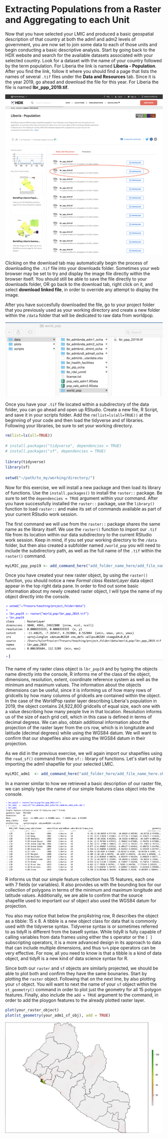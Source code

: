 # Extracting Populations from a Raster and Aggregating to each Unit

Now that you have selected your LMIC and produced a basic geospatial description of that country at both the adm1 and adm2 levels of government, you are now set to join some data to each of those units and begin conducting a basic descriptive analysis.  Start by going back to the HDX website and search for the available datasets associated with your selected country.  Look for a dataset with the name of your country followed by the term population.  For Liberia the link is named **Liberia - Population**.  After you find the link, follow it where you should find a page that lists the names of several `.tif` files under the **Data and Resources** tab.  Since it is the year 2019, go ahead and download the file for this year.  For Liberia the file is named **lbr\_ppp\_2019.tif**.  

![Liberia&apos;s World Pop data as found on HDX  ](../.gitbook/assets/screen-shot-2019-09-15-at-1.23.26-pm.png)

Clicking on the download tab may automatically begin the process of downloading the `.tif` file into your downloads folder.  Sometimes your web browser may be set to try and display the image file directly within the browser itself.  You should still be able to save the file directly to your downloads folder, OR go back to the download tab, right click on it, and select **download linked file**, in order to override any attempt to display the image.

After you have succesfully downloaded the file, go to your project folder that you previously used as your working directory and create a new folder within the `/data` folder that will be dedicated to raw data from worldpop.

![Structure within the Data Folder](../.gitbook/assets/screen-shot-2019-09-15-at-3.17.40-pm.png)

Once you have your `.tif` file located within a subdirectory of the data folder, you can go ahead and open up RStudio.  Create a new file, R Script, and save it in your scripts folder.  Add the `rm(list=ls(all=TRUE))` at the beginning of your code and then load the tidyverse and sf libraries.  Following your libraries, be sure to set your working directory.

```r
rm(list=ls(all=TRUE))

# install.packages("tidyverse", dependencies = TRUE)
# install.packages("sf", dependencies = TRUE)

library(tidyverse)
library(sf)

setwd("~/path/to_my/working/directory/")
```

Now for this exercise, we will install a new package and then load its library of functions.  Use the `install.packages()` to install the `raster::` package.  Be sure to set the `dependencies = TRUE` argument within your command.  After you have successfully installed the `raster::` package, use the `library()` function to load `raster::` and make its set of commands available as part of your current RStudio work session.

The first command we will use from the `raster::` package shares the same name as the library itself.  We use the `raster()` function to import our `.tif` file from its location within our data subdirectory to the current RStudio work session.  Keep in mind, if you set your working directory to the `/data` folder, but then also created a subfolder named `/world_pop` you will need to include the subdirectory path, as well as the full name of the `.tif` within the `raster()` command.

```r
myLMIC_ppp_pop19 <- add_command_here("add_folder_name_here/add_file_name_here.tif")
```

Once you have created your new raster object, by using the `raster()` function, you should notice a new _Formal class RasterLayer_ data object appear in the top right data pane.  In order to find out some basic information about my newly created raster object, I will type the name of my object directly into the console.

![Basic Description of a Raster Layer](../.gitbook/assets/screen-shot-2019-09-15-at-5.00.12-pm.png)

The name of my raster class object is `lbr_pop19` and by typing the objects name directly into the console, R informs me of the class of the object, dimensions, resolution, extent, coordinate reference system as well as the minimum and maximum values.  The information about the objects dimensions can be useful, since it is informing us of how many rows of gridcells by how many columns of gridcells are contained within the object.  In the case of the WorldPop raster layer describing Liberia's population in 2019, the object contains 24,922,800 gridcells of equal size, each one with a value describing how many people live in that location.  Resolution informs us of the size of each grid cell, which in this case is defined in terms of decimal degress.  We can also, obtain additional information about the projection of the raster layer from the crs row, which is in longitutde and latitude \(decimal degrees\) while using the WGS84 datum.  We will want to confirm that our shapefiles also are using the WGS84 datum in their projection.

As we  did in the previous exercise, we will again import our shapefiles using the `read_sf()` command from the `sf::` library of functions.  Let's start out by importing the adm1 shapefile for your selected LMIC.

```r
myLMIC_adm1  <- add_command_here("add_folder_here/add_file_name_here.shp")
```

In a manner similar to how we retrieved a basic description of our raster file, we can simply type the name of our simple features class object into the console.

![Description of a sf class object from within an R work session](../.gitbook/assets/screen-shot-2019-09-15-at-5.36.44-pm.png)

R informs us that our simple feature collection has 15 features, each one with 7 fields \(or variables\).  R also provides us with the bounding box for our collection of polygons in terms of the minimum and maximum longitude and latitude values.  Additionally, we are able to confirm that the source shapefile used to important our sf object also used the WGS84 datum for projection.

You also may notice that below the proj4string row, R describes the object as a tibble: 15 x 8.  A tibble is a new object class for data that is commonly used with the tidyverse syntax.  Tidyverse syntax is or sometimes referred to as tidyR is different from the baseR syntax.  While tidyR is fully capable of calling variables from data frames using either the `$` operator or the `[ ]` subscripting operators, it is a more advanced design in its approach to data that can include multiple dimensions, and thus `%>%` pipe operators can be very effective.  For now, all you need to know is that a tibble is a kind of data object, and tidyR is a new kind of data science syntax for R.

Since both our `raster` and `sf` objects are similarly projected, we should be able to plot both and confirm they have the same bounaries.  Start by plotting the `raster` object.  Following that on the next line, by also plotting your `sf` object.  You will want to next the name of your `sf` object within the `st_geometry()` command in order to plot just the geometry for all 15 polygon features.  Finally, also include the `add = TRUE` argument to the command, in order to add the ploygon features to the already plotted raster layer.

```r
plot(your_raster_object)
plot(st_geometry(your_adm1_sf_obj), add = TRUE)
```

![Raster Layer of Liberia&apos;s Population with ADM1 subdivisions overlayed](../.gitbook/assets/rplot%20%282%29.png)







